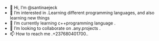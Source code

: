 - 👋 Hi, I’m @santinaejeck
- 👀 I’m interested in .Learning different programming languages, and also learning new things 
- 🌱 I’m currently learning c++programming language .
- 💞️ I’m looking to collaborate on .any.projects .
- 📫 How to reach me .+237680401700..

<!---
santinaejeck/santinaejeck is a ✨ special ✨ repository because its `README.md` (this file) appears on your GitHub profile.
You can click the Preview link to take a look at your changes.
--->
